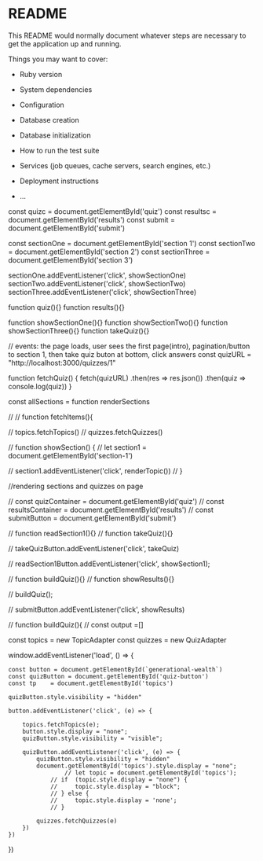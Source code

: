 # README

This README would normally document whatever steps are necessary to get the
application up and running.

Things you may want to cover:

* Ruby version

* System dependencies

* Configuration

* Database creation

* Database initialization

* How to run the test suite

* Services (job queues, cache servers, search engines, etc.)

* Deployment instructions

* ...


const quizc = document.getElementById('quiz')
const resultsc = document.getElementById('results')
const submit = document.getElementById('submit')

const sectionOne = document.getElementById('section 1')
const sectionTwo = document.getElementById('section 2')
const sectionThree = document.getElementById('section 3')

sectionOne.addEventListener('click', showSectionOne)
sectionTwo.addEventListener('click', showSectionTwo)
sectionThree.addEventListener('click', showSectionThree)



function  quiz(){}
function results(){}

function showSectionOne(){}
function showSectionTwo(){}
function showSectionThree(){}
function takeQuiz(){}


// events: the page loads, user sees the first page(intro), pagination/button to section 1, then take quiz buton at bottom, click answers
const quizURL = "http://localhost:3000/quizzes/1"

function fetchQuiz() {
    fetch(quizURL)
    .then(res => res.json())
    .then(quiz => console.log(quiz))
}

const allSections =
function renderSections


// 
// function fetchItems(){

// topics.fetchTopics()
// quizzes.fetchQuizzes()


// function showSection() {
// let section1 = document.getElementById('section-1')

// section1.addEventListener('click', renderTopic())
// }


//rendering sections and quizzes on page

<!-- //  <div id="quiz"></div>
// <button id="submit">Submit Quiz</button>
// <div id="results"></div>  -->

// const quizContainer = document.getElementById('quiz')
// const resultsContainer = document.getElementById('results')
// const submitButton = document.getElementById('submit')

// function readSection1(){}
// function takeQuiz(){}


// takeQuizButton.addEventListener('click', takeQuiz)

// readSection1Button.addEventListener('click', showSection1);



// function buildQuiz(){}
// function showResults(){}

// buildQuiz();

// submitButton.addEventListener('click', showResults)

// function buildQuiz(){
//     const output =[]

const topics = new TopicAdapter
const quizzes = new QuizAdapter

window.addEventListener('load', () => {
    
    
    const button = document.getElementById(`generational-wealth`)
    const quizButton = document.getElementById('quiz-button')
    const tp    = document.getElementById('topics')

    quizButton.style.visibility = "hidden"
    
    button.addEventListener('click', (e) => {
        
        topics.fetchTopics(e);
        button.style.display = "none";
        quizButton.style.visibility = "visible";
        
        quizButton.addEventListener('click', (e) => {
            quizButton.style.visibility = "hidden"
            document.getElementById('topics').style.display = "none";
                    // let topic = document.getElementById('topics');
                // if  (topic.style.display = "none") {
                //     topic.style.display = "block";
                // } else {
                //     topic.style.display = 'none';
                // }
                
            quizzes.fetchQuizzes(e)
        }) 
    })
       
})
